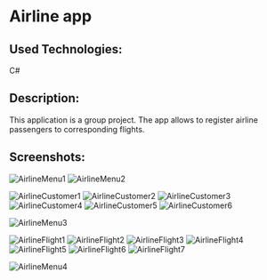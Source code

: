 # Airline app

## Used Technologies:
C#

## Description:
This application is a group project. The app allows to register airline passengers to corresponding flights.

## Screenshots:

![AirlineMenu1](https://github.com/evgeniya-zhukova/Airline_app/blob/main/Screenshots/AirlineMenu1.png)
![AirlineMenu2](https://github.com/evgeniya-zhukova/Airline_app/blob/main/Screenshots/AirlineMenu2.png)

![AirlineCustomer1](https://github.com/evgeniya-zhukova/Airline_app/blob/main/Screenshots/AirlineCustomer1.png)
![AirlineCustomer2](https://github.com/evgeniya-zhukova/Airline_app/blob/main/Screenshots/AirlineCustomer2.png)
![AirlineCustomer3](https://github.com/evgeniya-zhukova/Airline_app/blob/main/Screenshots/AirlineCustomer3.png)
![AirlineCustomer4](https://github.com/evgeniya-zhukova/Airline_app/blob/main/Screenshots/AirlineCustomer4.png)
![AirlineCustomer5](https://github.com/evgeniya-zhukova/Airline_app/blob/main/Screenshots/AirlineCustomer5.png)
![AirlineCustomer6](https://github.com/evgeniya-zhukova/Airline_app/blob/main/Screenshots/AirlineCustomer6.png)

![AirlineMenu3](https://github.com/evgeniya-zhukova/Airline_app/blob/main/Screenshots/AirlineMenu3.png)

![AirlineFlight1](https://github.com/evgeniya-zhukova/Airline_app/blob/main/Screenshots/AirlineFlight1.png)
![AirlineFlight2](https://github.com/evgeniya-zhukova/Airline_app/blob/main/Screenshots/AirlineFlight2.png)
![AirlineFlight3](https://github.com/evgeniya-zhukova/Airline_app/blob/main/Screenshots/AirlineFlight3.png)
![AirlineFlight4](https://github.com/evgeniya-zhukova/Airline_app/blob/main/Screenshots/AirlineFlight4.png)
![AirlineFlight5](https://github.com/evgeniya-zhukova/Airline_app/blob/main/Screenshots/AirlineFlight5.png)
![AirlineFlight6](https://github.com/evgeniya-zhukova/Airline_app/blob/main/Screenshots/AirlineFlight6.png)
![AirlineFlight7](https://github.com/evgeniya-zhukova/Airline_app/blob/main/Screenshots/AirlineFlight7.png)

![AirlineMenu4](https://github.com/evgeniya-zhukova/Airline_app/blob/main/Screenshots/AirlineMenu4.png)
